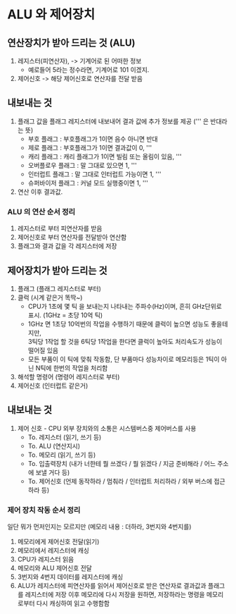 # ALU 와 제어장치

## 연산장치가 받아 드리는 것 (ALU)
1. 레지스터(피연산자), -> 기계어로 된 어떠한 정보
    - 예로들어 5라는 정수라면, 기계어로 101 이겠지.
2. 제어신호 -> 해당 제어신호로 연산자를 전달 받음

## 내보내는 것
1. 플래그 값을 플래그 레지스터에 내보내어 결과 값에 추가 정보를 제공 (''' 은 반대라는 뜻)
    - 부호 플래그 : 부호플래그가 1이면 음수 아니면 반대
    - 제로 플래그 : 부호플래그가 1이면 결과값이 0, '''
    - 캐리 플래그 : 캐리 플래그가 1이면 빌림 또는 올림이 있음, '''
    - 오버플로우 플래그 : 말 그대로 있으면 1, '''
    - 인터럽트 플래그 : 말 그대로 인터럽트 가능이면 1, '''
    - 슈퍼바이저 플래그 : 커널 모드 실행중이면 1, '''
2. 연산 이후 결과값.

### ALU 의 연산 순서 정리
1. 레지스터로 부터 피연산자를 받음
2. 제어신호로 부터 연산자를 전달받아 연산함
3. 플래그와 결과 값을 각 레지스터에 저장

## 제어장치가 받아 드리는 것
1. 플래그 (플래그 레지스터로 부터)
2. 클럭 (시계 같은거 똑딱~)
    - CPU가 1초에 몇 틱 을 보내는지 나타내는 주파수(Hz)이며, 흔히 GHz단위로 표시. (1GHz = 초당 10억 틱)
    - 1GHz 면 1초당 10억번의 작업을 수행하기 때문에 클럭이 높으면 성능도 좋을테지만,  
    3틱당 1작업 할 것을 6틱당 1작업을 한다면 클럭이 높아도 처리속도가 성능이 떨어질 있음
    - 모든 부품이 이 틱에 맞춰 작동함, 단 부품마다 성능차이로 메모리등은 1틱이 아닌 N틱에 한번의 작업을 처리함
3. 해석할 명령어 (명령어 레지스터로 부터)
4. 제어신호 (인터럽트 같은거)

## 내보내는 것
1. 제어 신호 - CPU 외부 장치와의 소통은 시스템버스중 제어버스를 사용
    - To. 레지스터 (읽기, 쓰기 등)
    - To. ALU (연산지시)
    - To. 메모리 (읽기, 쓰기 등)
    - To. 입출력장치 (내가 너한테 뭘 쓰겠다 / 뭘 읽겠다 / 지금 준비해라 / 어느 주소에 보낼 거다 등)
    - To. 제어신호 (언제 동작하라 / 멈춰라 / 인터럽트 처리하라 / 외부 버스에 접근하라 등)

### 제어 장치 작동 순서 정리
일단 뭐가 먼저인지는 모르지만 
(메모리 내용 : 더하라, 3번지와 4번지를) 

1. 메모리에게 제어신호 전달(읽기)
2. 메모리에서 레지스터에 캐싱
3. CPU가 레지스터 읽음
4. 메모리와 ALU 제어신호 전달
5. 3번지와 4번지 데이터를 레지스터에 캐싱
6. ALU가 레지스터에 피연산자를 읽어서 제어신호로 받은 연산자로 결과값과 플래그를 레지스터에 저장
이후 메모리에 다시 저장을 원하면, 저장하라는 명령을 메모리로부터 다시 캐싱하여 읽고 수행함함

